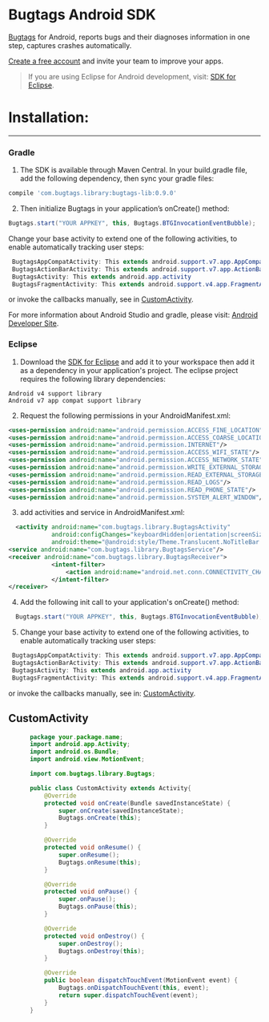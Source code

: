 Bugtags Android SDK
===================
[Bugtags] for Android, reports bugs and their diagnoses information in one step, captures crashes automatically.

[Create a free account](http://bugtag.com/) and invite your team to improve your apps.
> If you are using Eclipse for Android development, visit: [SDK for Eclipse].

# Installation:
-----

### Gradle
1. The SDK is available through Maven Central. In your build.gradle file, add the following dependency, then sync your gradle files:
```gradle
compile 'com.bugtags.library:bugtags-lib:0.9.0'
```
2. Then initialize Bugtags in your application’s onCreate() method:
```java
Bugtags.start("YOUR APPKEY", this, Bugtags.BTGInvocationEventBubble);
```
Change your base activity to extend one of the following activities, to enable automatically tracking user steps:
```java
 BugtagsAppCompatActivity: This extends android.support.v7.app.AppCompatActivity
 BugtagsActionBarActivity: This extends android.support.v7.app.ActionBarActivity
 BugtagsActivity: This extends android.app.activity
 BugtagsFragmentActivity: This extends android.support.v4.app.FragmentActivity
```
  or invoke the callbacks manually, see in [CustomActivity](#customactivity).

  For more information about Android Studio and gradle, please visit: [Android Developer Site].

### Eclipse
1. Download the [SDK for Eclipse] and add it to your workspace then add it as a dependency in your application's project. The eclipse project requires the following library dependencies:

  ```
  Android v4 support library
  Android v7 app compat support library
  ```
2. Request the following permissions in your AndroidManifest.xml:

  ```xml
  <uses-permission android:name="android.permission.ACCESS_FINE_LOCATION"/>
  <uses-permission android:name="android.permission.ACCESS_COARSE_LOCATION"/>
  <uses-permission android:name="android.permission.INTERNET"/>
  <uses-permission android:name="android.permission.ACCESS_WIFI_STATE"/>
  <uses-permission android:name="android.permission.ACCESS_NETWORK_STATE"/>
  <uses-permission android:name="android.permission.WRITE_EXTERNAL_STORAGE" />
  <uses-permission android:name="android.permission.READ_EXTERNAL_STORAGE" />
  <uses-permission android:name="android.permission.READ_LOGS"/>
  <uses-permission android:name="android.permission.READ_PHONE_STATE"/>
  <uses-permission android:name="android.permission.SYSTEM_ALERT_WINDOW"/>
  ```
3. add activities and service in AndroidManifest.xml:

  ```xml
    <activity android:name="com.bugtags.library.BugtagsActivity"
              android:configChanges="keyboardHidden|orientation|screenSize"
              android:theme="@android:style/Theme.Translucent.NoTitleBar.Fullscreen"/>
  <service android:name="com.bugtags.library.BugtagsService"/>
  <receiver android:name="com.bugtags.library.BugtagsReceiver">
              <intent-filter>
                  <action android:name="android.net.conn.CONNECTIVITY_CHANGE"/>
              </intent-filter>
  </receiver>
  ```
4. Add the following init call to your application's onCreate() method:

  ```java
    Bugtags.start("YOUR APPKEY", this, Bugtags.BTGInvocationEventBubble);
  ```
5. Change your base activity to extend one of the following activities, to enable automatically tracking user steps:
```java
 BugtagsAppCompatActivity: This extends android.support.v7.app.AppCompatActivity
 BugtagsActionBarActivity: This extends android.support.v7.app.ActionBarActivity
 BugtagsActivity: This extends android.app.activity
 BugtagsFragmentActivity: This extends android.support.v4.app.FragmentActivity
```
or invoke the callbacks manually, see in: [CustomActivity](#customactivity).

##	CustomActivity
```java
      package your.package.name;
      import android.app.Activity;
      import android.os.Bundle;
      import android.view.MotionEvent;

      import com.bugtags.library.Bugtags;

      public class CustomActivity extends Activity{
          @Override
          protected void onCreate(Bundle savedInstanceState) {
              super.onCreate(savedInstanceState);
              Bugtags.onCreate(this);
          }

          @Override
          protected void onResume() {
              super.onResume();
              Bugtags.onResume(this);
          }

          @Override
          protected void onPause() {
              super.onPause();
              Bugtags.onPause(this);
          }

          @Override
          protected void onDestroy() {
              super.onDestroy();
              Bugtags.onDestroy(this);
          }

          @Override
          public boolean dispatchTouchEvent(MotionEvent event) {
              Bugtags.onDispatchTouchEvent(this, event);
              return super.dispatchTouchEvent(event);
          }
      }
```



[SDK for Eclipse]:https://github.com/bugtags/Bugtags-Android-Eclipse
[Bugtags]:http://bugtags.com
[Android Developer Site]:http://developer.android.com/tools/studio/index.html
